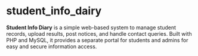 # student_info_dairy
**Student Info Diary** is a simple web-based system to manage student records, upload results, post notices, and handle contact queries. Built with PHP and MySQL, it provides a separate portal for students and admins for easy and secure information access.
